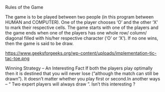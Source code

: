 Rules of the Game

The game is to be played between two people (in this program between HUMAN and COMPUTER).
One of the player chooses ‘O’ and the other ‘X’ to mark their respective cells.
The game starts with one of the players and the game ends when one of the players has one whole row/ column/ diagonal filled with his/her respective character (‘O’ or ‘X’).
If no one wins, then the game is said to be draw.

https://www.geeksforgeeks.org/wp-content/uploads/implementation-tic-tac-toe.png

Winning Strategy – An Interesting Fact
If both the players play optimally then it is destined that you will never lose (“although the match can still be drawn”). It doesn’t matter whether you play first or second.In another ways – “ Two expert players will always draw ”.
Isn’t this interesting ?
